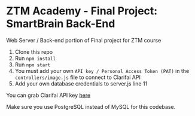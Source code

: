 # ZTM Academy - Final Project: SmartBrain Back-End

Web Server / Back-end portion of Final project for ZTM course

1. Clone this repo
2. Run `npm install`
3. Run `npm start`
4. You must add your own `API key / Personal Access Token (PAT)` in the `controllers/image.js` file to connect to Clarifai API
5. Add your own database credentials to server.js line 11

You can grab Clarifai API key [here](https://www.clarifai.com/)

Make sure you use PostgreSQL instead of MySQL for this codebase.
